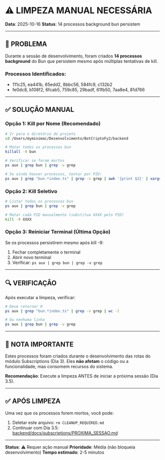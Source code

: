 # ⚠️ LIMPEZA MANUAL NECESSÁRIA

**Data**: 2025-10-16
**Status**: 14 processos background bun persistem

---

## 🔴 PROBLEMA

Durante a sessão de desenvolvimento, foram criados **14 processos background** do Bun que persistem mesmo após múltiplas tentativas de kill.

### Processos Identificados:
- 111c25, ea441b, 65edd2, 8bbc56, 584fc9, c132b2
- fe0dc8, b108f2, 6fcab5, 759c85, 29badf, 61fb50, 7aa8e4, 81d766

---

## ✅ SOLUÇÃO MANUAL

### Opção 1: Kill por Nome (Recomendado)
```bash
# Ir para o diretório do projeto
cd /Users/myminimac/Desenvolvimento/BotCriptoFy2/backend

# Matar todos os processos bun
killall -9 bun

# Verificar se foram mortos
ps aux | grep bun | grep -v grep

# Se ainda houver processos, tentar por PID:
ps aux | grep "bun.*index.ts" | grep -v grep | awk '{print $2}' | xargs kill -9
```

### Opção 2: Kill Seletivo
```bash
# Listar todos os processos bun
ps aux | grep bun | grep -v grep

# Matar cada PID manualmente (substitua XXXX pelo PID)
kill -9 XXXX
```

### Opção 3: Reiniciar Terminal (Última Opção)
Se os processos persistirem mesmo após kill -9:
1. Fechar completamente o terminal
2. Abrir novo terminal
3. Verificar: `ps aux | grep bun | grep -v grep`

---

## 🔍 VERIFICAÇÃO

Após executar a limpeza, verificar:

```bash
# Deve retornar 0
ps aux | grep "bun.*index.ts" | grep -v grep | wc -l

# Ou nenhuma linha
ps aux | grep bun | grep -v grep
```

---

## 📝 NOTA IMPORTANTE

Estes processos foram criados durante o desenvolvimento das rotas do módulo Subscriptions (Dia 3). Eles **não afetam** o código ou a funcionalidade, mas consomem recursos do sistema.

**Recomendação**: Execute a limpeza ANTES de iniciar a próxima sessão (Dia 3.5).

---

## ✅ APÓS LIMPEZA

Uma vez que os processos forem mortos, você pode:

1. Deletar este arquivo: `rm CLEANUP_REQUIRED.md`
2. Continuar com Dia 3.5: [backend/docs/subscriptions/PROXIMA_SESSAO.md](backend/docs/subscriptions/PROXIMA_SESSAO.md)

---

**Status**: ⚠️ Requer ação manual
**Prioridade**: Média (não bloqueia desenvolvimento)
**Tempo estimado**: 2-5 minutos
